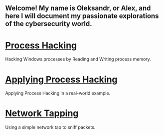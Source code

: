 ## Welcome! My name is Oleksandr, or Alex, and here I will document my passionate explorations of the cybersecurity world.

# [Process Hacking](https://prostotin.github.io/cybersecurity/processhacking) 

Hacking Windows processes by Reading and Writing process memory. 

# [Applying Process Hacking](https://prostotin.github.io/cybersecurity/processhackingapplied) 

Applying Process Hacking in a real-world example.

# [Network Tapping](https://prostotin.github.io/cybersecurity/networktap) 

Using a simple network tap to sniff packets.



